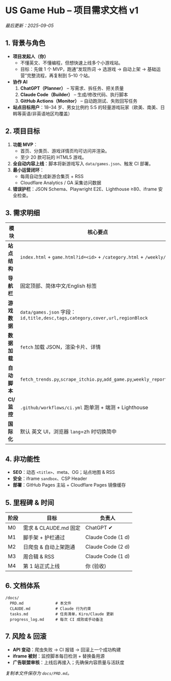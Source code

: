 
# US Game Hub – 项目需求文档 v1
_最后更新：2025-09-05_

## 1. 背景与角色
- **项目发起人（你）**  
  - 不懂英文、不懂编程，但想快速上线多个小游戏站。  
  - 目标：先做 1 个 MVP，跑通“发现热词 → 选游戏 → 自动上架 → 基础运营”完整流程，再复制到 5–10 个站。  
- **协作 AI**  
  1. **ChatGPT（Planner）** – 写需求、拆任务、把关质量  
  2. **Claude Code（Builder）** – 生成/修改代码、执行脚本  
  3. **GitHub Actions（Monitor）** – 自动跑测试、失败回写任务  
- **站点目标用户**：18–34 岁、男女比例约 5:5 的轻量游戏玩家（欧美、南美、日韩等英语/非英语地区均覆盖）

## 2. 项目目标
1. **功能 MVP**：  
   - 首页、分类页、游戏详情页均可访问并渲染。  
   - 至少 20 款可玩的 HTML5 游戏。  
2. **全自动内容上线**：脚本将新游戏写入 `data/games.json`、触发 CI 部署。  
3. **最小运营闭环**：  
   - 每周自动生成新游合集页 + RSS  
   - Cloudflare Analytics / GA 采集访问数据  
4. **错误护栏**：JSON Schema、Playwright E2E、Lighthouse ≥80、iframe 安全检查。

## 3. 需求明细
| 模块 | 核心要点 | 验收 |
|------|----------|------|
| **站点结构** | `index.html` + `game.html?id=<id>` + `/category.html` + `/weekly/` | 通过导航栏互相可达 |
| **导航栏** | 固定顶部、简体中文/English 标签 | 移动端折叠菜单正常 |
| **游戏数据** | `data/games.json` 字段：`id,title,desc,tags,category,cover,url,regionBlock` | JSON Schema 校验通过 |
| **数据加载** | `fetch` 加载 JSON，渲染卡片、详情 | 首屏 LCP ≤ 2.5 s（Lighthouse） |
| **自动脚本** | `fetch_trends.py`,`scrape_itchio.py`,`add_game.py`,`weekly_report.py` | 每日/每周任务 Cron 成功 0 错误 |
| **CI/监控** | `.github/workflows/ci.yml` 跑单测 + 端测 + Lighthouse | 任何 red status 自动回写 Issue |
| **国际化** | 默认 英文 UI，浏览器 `lang`=zh 时切换简中 | 站点 meta 正确 |

## 4. 非功能性
- **SEO**：动态 `<title>`、meta、OG；站点地图 & RSS  
- **安全**：iframe `sandbox`、CSP Header  
- **部署**：GitHub Pages 主站 + Cloudflare Pages 镜像缓存

## 5. 里程碑 & 时间
| 阶段 | 目标 | 负责人 |
|------|------|--------|
| M0 | 需求 & CLAUDE.md 固定 | ChatGPT ✔ |
| M1 | 脚手架 + 护栏通过 | Claude Code (1 d) |
| M2 | 日爬虫 & 自动上架跑通 | Claude Code (2 d) |
| M3 | 周合辑 & RSS | Claude Code (1 d) |
| M4 | 第 1 站正式上线 | 你 (验收) |

## 6. 文档体系
```
/docs/
  PRD.md              # 本文件
  CLAUDE.md           # Claude 行为约束
  tasks.md            # 任务清单，Kiro/Claude 更新
  progress_log.md     # 每次 CI 成败或手动备注
```

## 7. 风险 & 回滚
- **API 变动**：爬虫失败 → CI 报错 → 回滚上一个成功构建
- **iframe 被封**：监控脚本每日检测 + 替换备用源
- **广告联盟审核**：上线后再接入；先确保内容质量与活跃度

_复制本文件保存为 `docs/PRD.md`。_
